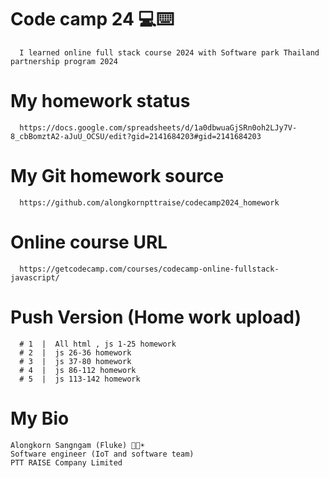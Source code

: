 # Code camp 24 💻⌨️

      I learned online full stack course 2024 with Software park Thailand partnership program 2024

# My homework status 
      https://docs.google.com/spreadsheets/d/1a0dbwuaGjSRn0oh2LJy7V-8_cbBomztA2-aJuU_OCSU/edit?gid=2141684203#gid=2141684203 

# My Git homework source 
      https://github.com/alongkornpttraise/codecamp2024_homework

# Online course URL
      https://getcodecamp.com/courses/codecamp-online-fullstack-javascript/ 
      
# Push Version (Home work upload)
      # 1  |  All html , js 1-25 homework
      # 2  |  js 26-36 homework
      # 3  |  js 37-80 homework
      # 4  |  js 86-112 homework
      # 5  |  js 113-142 homework

# My Bio
    Alongkorn Sangngam (Fluke) 👨🤖☀️
    Software engineer (IoT and software team)
    PTT RAISE Company Limited

